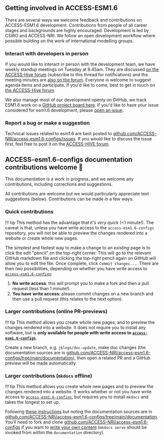 ## Getting involved in ACCESS-ESM1.6

There are several ways we welcome feedback and contributions on ACCESS-ESM1.6 development. Contributions from people of all career stages and backgrounds are highly encouraged. Development is led by CSIRO and ACCESS-NRI. We follow an open development workflow where possible building on the work of international modelling groups.

### Interact with developers in person

If you would like to interact in person with the development team, we have weekly standup meetings on Tuesday at 9.45am. They are discussed [on the ACCESS-Hive forum](https://forum.access-hive.org.au/t/access-esm1-6-development/3114/267) (subscribe to this thread for notifications) and the meeting minutes are [also on the forum](https://forum.access-hive.org.au/t/csiro-access-nri-standup-minutes/3789/60). Everyone is welcome to suggest agenda items and participate. If you'd like to come, best to get in touch on [the ACCESS-Hive forum](https://forum.access-hive.org.au/t/access-esm1-6-development/3114/267).

We also manage most of our development openly on GitHub, we track ESM1.6 work on a [GitHub project board here](https://github.com/orgs/ACCESS-NRI/projects/14). If you'd like to have your issue considered for esm1.6 development, please [open an issue](https://github.com/ACCESS-NRI/access-esm1.6-configs/issues/new).

### Report a bug or make a suggestion

Technical issues related to esm1.6 are best posted to [github.com/ACCESS-NRI/access-esm1.6-configs/issues](https://github.com/ACCESS-NRI/access-esm1.6-configs/issues/new). If you would like to discuss the issue first, feel free to post it on the [ACCESS-HIVE forum](https://forum.access-hive.org.au/c/cmip7/cmip7-development/217).

## ACCESS-esm1.6-configs documentation contributions welcome 🙏
This documentation is a work in progress, and we welcome any contributions, including corrections and suggestions.

All contributions are welcome but we would particularly appreciate text suggestions (below). Contributions can be made in a few ways:

### Quick contributions 
!!! tip
    This method has the advantage that it's *very quick* (<1 minute!). The caveat is that, unless you have write access to the `access-esm1.6-configs` repository, you will not be able to preview the changes rendered into a website or create whole new pages. <br>

The simplest and fastest way to make a change to an _existing_ page is to click the edit "pencil" on the top-right corner. This will go to the relevant GitHub markdown file and clicking the top-right pencil again on GitHub will allow you to edit the file. Once complete, click `Commit changes...`. There are then _two_ possibilities, depending on whether you have  write access to [`access-esm1.6-configs`](https://github.com/ACCESS-NRI/access-esm1.6-configs): 

1.  **No write access**: this will prompt you to make a fork and then a pull request (less than 1 minute!). 
1.  **You have write access**: please commit changes on a new branch and then use a pull request (this relates to the next option). 

### Larger contributions (online PR-previews)
!!! tip
    This method allows you create whole new pages, and to preview the changes rendered into a website. It does not require you to install any software, but is **only available for people with write access to [`access-esm1.6-configs`](https://github.com/ACCESS-NRI/access-esm1.6-configs)**.<br>

Create a new branch, e.g. `jblogs/doc-update`, make doc changes (the documentation sources are in [github.com/ACCESS-NRI/access-esm1.6-configs/tree/main/documentation](https://github.com/ACCESS-NRI/access-esm1.6-configs/tree/main/documentation)), then open a related PR and a GitHub preview will be made automatically.

### Larger contributions (`mkdocs` offline)
!!! tip
    This method allows you create whole new pages and to preview the changes rendered into a website. It works whether or not you have write access to [`access-esm1.6-configs`](https://github.com/ACCESS-NRI/access-esm1.6-configs), but requires you to install `mkdocs` and takes the longest to set up.<br>

Following [these instructions](https://docs.access-hive.org.au/about/contribute/contribute_on_github/) but noting the documentation sources are in [github.com/ACCESS-NRI/access-esm1.6-configs/tree/main/documentation](https://github.com/ACCESS-NRI/access-esm1.6-configs/tree/main/documentation). You'll need to fork and clone [github.com/ACCESS-NRI/access-esm1.6-configs](https://github.com/ACCESS-NRI/access-esm1.6-configs) if you want to [write your own content](https://docs.access-hive.org.au/about/contribute/contribute_on_github/) (`mkdocs serve` should be invoked from within the `documentation` directory).

